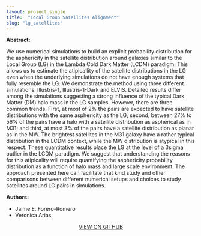 ```yaml
---
layout: project_single
title:  "Local Group Satellites Alignment"
slug: "lg_satellites"
---
```

**Abstract:**

We use numerical simulations to build an explicit probability distribution for
the asphericity in the satellite distribution around galaxies similar to the
Local Group (LG) in the Lambda Cold Dark Matter (LCDM) paradigm. This allows us
to estimate the atipicallity of the satellite distributions in the LG even when
the underlying simulations do not have enough systems that fully resemble the LG.
We demonstrate the method using three different simulations: Illustris-1,
Illustris-1-Dark and ELVIS. Detailed results differ among the simulations
suggesting a strong influence of the typical Dark Matter (DM) halo mass in the
LG samples. However, there are three common trends. First, at most of 2% the
pairs are expected to have satellite distributions with the same asphericity as
the LG; second, between 27% to 56% of the pairs have a halo with a satellite
distribution as aspherical as in M31; and third, at most 3% of the pairs have a
satellite distribution as planar as in the MW. The brightest satellites in the
M31 galaxy have a rather typical distribution in the LCDM context, while the MW
distribution is atypical in this respect. These quantitative results place the
LG at the level of a 3sigma outlier in the LCDM paradigm. We suggest that
understanding the reasons for this atipicality will require quantifying the
asphericity probability distribution as a function of halo mass and large scale
environment. The approach presented here can facilitate that kind study and other
comparisons between different numerical setups and choices to study satellites
around LG pairs in simulations.

**Authors:**

* Jaime E. Forero-Romero
* Veronica Arias

<center>
  <a href="https://github.com/astroandes/SatelliteShapeLG">VIEW ON GITHUB</a>
</center>
